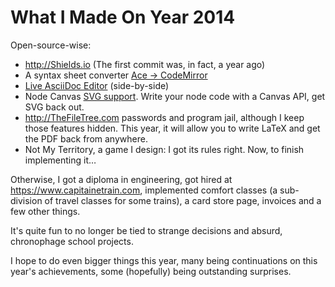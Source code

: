 # What I Made On Year 2014

Open-source-wise:

- http://Shields.io (The first commit was, in fact, a year ago)
- A syntax sheet converter [Ace → CodeMirror](https://github.com/espadrine/ace2cm)
- [Live AsciiDoc Editor](http://espadrine.github.io/AsciiDocBox/) (side-by-side)
- Node Canvas [SVG support](https://github.com/Automattic/node-canvas/pull/465). Write your node code with a Canvas API, get SVG back out.
- http://TheFileTree.com passwords and program jail, although I keep those features hidden. This year, it will allow you to write LaTeX and get the PDF back from anywhere.
- Not My Territory, a game I design: I got its rules right. Now, to finish implementing it…

Otherwise, I got a diploma in engineering, got hired at https://www.capitainetrain.com, implemented comfort classes (a sub-division of travel classes for some trains), a card store page, invoices and a few other things.

It's quite fun to no longer be tied to strange decisions and absurd, chronophage school projects.

I hope to do even bigger things this year, many being continuations on this year's achievements, some (hopefully) being outstanding surprises.
